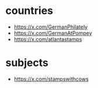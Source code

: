 # countries
- https://x.com/GermanPhilately
- https://x.com/GermanAtPompey
- https://x.com/atlantastamps

# subjects
- https://x.com/stampswithcows
